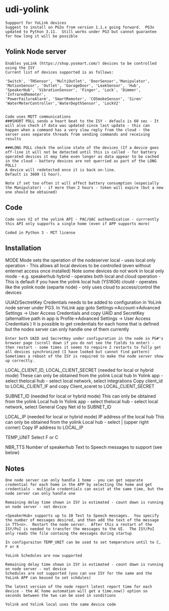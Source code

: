 # udi-yolink
    Suppport for YoLink devices 
    Suggest to install on PG3x from version 1.1.x going forward.  PG3x updated to Python 3.11.  Still works under PG3 but cannot guarantee for how long it will be possible 
    
## Yolink Node server
    Enables yoLink (https://shop.yosmart.com/) devices to be controlled using the ISY
    Current list of devices supported is as follows:
    
    'Switch', 'THSensor', 'MultiOutlet', 'DoorSensor','Manipulator', 
    'MotionSensor', 'Outlet', 'GarageDoor', 'LeakSensor', 'Hub', 
    'SpeakerHub', 'VibrationSensor', 'Finger', 'Lock', 'Dimmer', 'InfraredRemoter', 
    'PowerFailureAlarm', 'SmartRemoter', 'COSmokeSensor', 'Siren'
    'WaterMeterController','WaterDepthSensor', 'LockV2'

    
    Code uses MQTT communications
    ###SHORT POLL sends a heart beat to the ISY - defauls is 60 sec - It will also chech if data was updated since last update - this can happen when a command has a very slow reply from the cloud - the server uses separate threads from sending commands and receiving results 
    
    ###LONG POLL check the online state of the devices (If a device goes off-line it will not be detected until this is called - for battery operated devices it may take even longer as data appear to be cached in the cloud - battery devices are not querried as part of the LONG POLL) 
    A device will redetected once it is back on-line. 
    Default is 3600 (1 hour).  

    Note if set too often it will affect battery consumption (especially the Manipulator) - if more than 2 hours - token will expire (but a new one should be obtained)


## Code
    Code uses V2 of the yolink API - PAC/UAC authendication - currrently this API only supports a single home (even if APP supports more)

    Coded in Python 3 - MIT license 

## Installation
MODE
    Mode sets the operation of the nodeserver
    local - uses local only operation - This allows all local devices to be controlled (even without enternet access once installed) Note some devices do not work in local only mode - e.g. speakerhub 
    hybrid - operates both local and cloud operation - This is default if you have the yolink local hub (YS1606)
    clould - operates like the yolink node (separte node) - only uses cloud to access/control the devices 

UUAD/SectretKey
    Credentials needs to be added to configuration in YoLink node server under PG3.  In YoLink app goto Settings->Account->Advanced Settings -> User Access Credentials and copy UAID and SecretKey (alternaltive path in app is Profile->Advanced Settings -> User Access Credentials )
    It is possible to get credentials for each home that is defined but the nodes server can only handle one of them currently 
    
    Enter both UAID and SecretKey under configuration in the node in PG#'s browser page (scroll down if you do not see the fields to enter) - then restart - some times it seems to require 2 restarts to fully get all devices synchronized (I have looked but cannot find pattern)
    Sometimes a reboot of the ISY is required to make the node server show up correctly.  

LOCAL_CLIENT_ID, LOCAL_CLIENT_SECRET (needed for local or hybrid mode)
    These can only be obtained from the yolink Local hub
    In Yolink app - select thelocal hub - select local network, select integrations
    Copy client_id to LOCAL_CLIENT_IF and copy Client_sceret to LOCAL_CLIENT_SECRET

SUBNET_ID (needed for local or hybrid mode)
    This can only be obtained from the yolink Local hub
    In Yolink app - select thelocal hub - select local network, select General
    Copy Net id to SUBNET_ID

LOCAL_IP (needed for local or hybrid mode)
    IP address of the local hub
    This can only be obtained from the yolink Local hub - select | (upper right corner)
    Copy IP address to LOCAL_IP



TEMP_UNIT
    Select F or C
     
NBR_TTS
    Number of speakerhub Text to Speech messages to support (see below)

## Notes 
    One node server can only handle 1 home - you can get separate credential for each home in the APP by selecting the home and get credentials - multiple credentials can exist at the same time, but the node server can only handle one

    Remaining delay time shown in ISY is estimated - count down is running on node server - not device

    <SpeakerHub> supports up to 10 Test to Speech messages.  You specify the number of messages desired, and then add the text of the message in TTS<n>.  Restart the node server.  After this a restart of the ISY/PoI is needed to transfer the messages to the UI.  The ISY/PoI only reads the file containg the messages during startup 

    In configuraiton TEMP_UNIT can be used to set temperature until to C, F or K

    YoLink Schedules are now supported 
    
    Remaining delay time shown in ISY is estimated - count down is running on node server - not device
    Schedules are not supported (you can use ISY for the same and the YoLink APP can beused to set schdules)
    
    The latest version of the node report latest report time for each device - the AC home automation will get a time.now() option so seconds between the two can be used in conditions 

    Yolink and Yolink local uses the same device code

    
